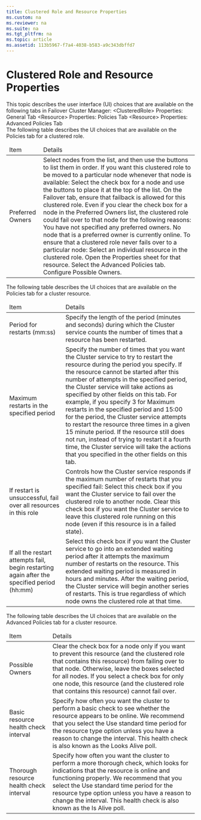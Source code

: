 ```yaml
---
title: Clustered Role and Resource Properties
ms.custom: na
ms.reviewer: na
ms.suite: na
ms.tgt_pltfrm: na
ms.topic: article
ms.assetid: 113b5967-f7a4-4038-b583-a9c343dbffd7
---
```

# Clustered Role and Resource Properties
<?xml version="1.0" encoding="utf-8"?>
<developerConceptualDocument xmlns="http://ddue.schemas.microsoft.com/authoring/2003/5" xmlns:xlink="http://www.w3.org/1999/xlink" xmlns:xsi="http://www.w3.org/2001/XMLSchema-instance" xsi:schemaLocation="http://ddue.schemas.microsoft.com/authoring/2003/5 http://dduestorage.blob.core.windows.net/ddueschema/developer.xsd">
  <introduction>
    <para>This topic describes the user interface (UI) choices that are available on the following tabs in Failover Cluster Manager:</para>
    <list class="bullet">
      <listItem>
        <para>
          <link xlink:href="#BKMK_General">&lt;ClusteredRole&gt; Properties: General Tab</link>
        </para>
      </listItem>
      <listItem>
        <para>
          <link xlink:href="#BKMK_Policies">&lt;Resource&gt; Properties: Policies Tab</link>
        </para>
      </listItem>
      <listItem>
        <para>
          <link xlink:href="#BKMK_AdvancedPolicies">&lt;Resource&gt; Properties: Advanced Policies Tab</link>
        </para>
      </listItem>
    </list>
  </introduction>
  <section address="BKMK_General">
    <title>&lt;ClusteredRole&gt; Properties: General Tab</title>
    <content>
      <para>The following table describes the UI choices that are available on the <ui>Policies</ui> tab for a clustered role.</para>
      <table xmlns:caps="http://schemas.microsoft.com/build/caps/2013/11">
        <thead>
          <tr>
            <TD colspan="1">
              <para>Item</para>
            </TD>
            <TD colspan="1">
              <para>Details</para>
            </TD>
          </tr>
        </thead>
        <tbody>
          <tr>
            <TD colspan="1">
              <para>
                <ui>Preferred Owners</ui>
              </para>
            </TD>
            <TD colspan="1">
              <para>Select nodes from the list, and then use the buttons to list them in order.</para>
              <para>If you want this clustered role to be moved to a particular node whenever that node is available:</para>
              <list class="bullet">
                <listItem>
                  <para>Select the check box for a node and use the buttons to place it at the top of the list.</para>
                </listItem>
                <listItem>
                  <para>On the <ui>Failover</ui> tab, ensure that failback is allowed for this clustered role.</para>
                </listItem>
              </list>
              <para>Even if you clear the check box for a node in the <ui>Preferred Owners</ui> list, the clustered role could fail over to that node for the following reasons:</para>
              <list class="bullet">
                <listItem>
                  <para>You have not specified any preferred owners.</para>
                </listItem>
                <listItem>
                  <para>No node that is a preferred owner is currently online.</para>
                </listItem>
              </list>
              <para>To ensure that a clustered role never fails over to a particular node: </para>
              <list class="ordered">
                <listItem>
                  <para>Select an individual resource in the clustered role. </para>
                </listItem>
                <listItem>
                  <para>Open the <ui>Properties</ui> sheet for that resource. </para>
                </listItem>
                <listItem>
                  <para>Select the <ui>Advanced Policies</ui> tab. </para>
                </listItem>
                <listItem>
                  <para>Configure <ui>Possible Owners</ui>.</para>
                </listItem>
              </list>
            </TD>
          </tr>
        </tbody>
      </table>
    </content>
  </section>
  <section address="BKMK_Policies">
    <title>&lt;Resource&gt; Properties: Policies Tab</title>
    <content>
      <para>The following table describes the UI choices that are available on the <ui>Policies</ui> tab for a cluster resource.</para>
      <table xmlns:caps="http://schemas.microsoft.com/build/caps/2013/11">
        <thead>
          <tr>
            <TD colspan="1">
              <para>Item</para>
            </TD>
            <TD colspan="1">
              <para>Details</para>
            </TD>
          </tr>
        </thead>
        <tbody>
          <tr>
            <TD colspan="1">
              <para>
                <ui>Period for restarts (mm:ss)</ui>
              </para>
            </TD>
            <TD colspan="1">
              <para>Specify the length of the period (minutes and seconds) during which the Cluster service counts the number of times that a resource has been restarted. </para>
            </TD>
          </tr>
          <tr>
            <TD colspan="1">
              <para>
                <ui>Maximum restarts in the specified period</ui>
              </para>
            </TD>
            <TD colspan="1">
              <para>Specify the number of times that you want the Cluster service to try to restart the resource during the period you specify. If the resource cannot be started after this number of attempts in the specified period, the Cluster service will take actions as specified by other fields on this tab.</para>
              <para>For example, if you specify <ui>3</ui> for <ui>Maximum restarts in the specified period</ui> and <ui>15:00</ui> for the period, the Cluster service attempts to restart the resource three times in a given 15 minute period. If the resource still does not run, instead of trying to restart it a fourth time, the Cluster service will take the actions that you specified in the other fields on this tab.</para>
            </TD>
          </tr>
          <tr>
            <TD colspan="1">
              <para>
                <ui>If restart is unsuccessful, fail over all resources in this role</ui>
              </para>
            </TD>
            <TD colspan="1">
              <para>Controls how the Cluster service responds if the maximum number of restarts that you specified fail:</para>
              <list class="bullet">
                <listItem>
                  <para>Select this check box if you want the Cluster service to fail over the clustered role to another node.</para>
                </listItem>
                <listItem>
                  <para>Clear this check box if you want the Cluster service to leave this clustered role running on this node (even if this resource is in a failed state).</para>
                </listItem>
              </list>
            </TD>
          </tr>
          <tr>
            <TD colspan="1">
              <para>
                <ui>If all the restart attempts fail, begin restarting again after the specified period (hh:mm)</ui>
              </para>
            </TD>
            <TD colspan="1">
              <para>Select this check box if you want the Cluster service to go into an extended waiting period after it attempts the maximum number of restarts on the resource. This extended waiting period is measured in hours and minutes. After the waiting period, the Cluster service will begin another series of restarts. This is true regardless of which node owns the clustered role at that time.</para>
            </TD>
          </tr>
        </tbody>
      </table>
    </content>
  </section>
  <section address="BKMK_AdvancedPolicies">
    <title>&lt;Resource&gt; Properties: Advanced Policies Tab</title>
    <content>
      <para>The following table describes the UI choices that are available on the <ui>Advanced Policies</ui> tab for a cluster resource.</para>
      <table xmlns:caps="http://schemas.microsoft.com/build/caps/2013/11">
        <thead>
          <tr>
            <TD colspan="1">
              <para>Item</para>
            </TD>
            <TD colspan="1">
              <para>Details</para>
            </TD>
          </tr>
        </thead>
        <tbody>
          <tr>
            <TD colspan="1">
              <para>
                <ui>Possible Owners</ui>
              </para>
            </TD>
            <TD colspan="1">
              <para>Clear the check box for a node only if you want to prevent this resource (and the clustered role that contains this resource) from failing over to that node. Otherwise, leave the boxes selected for all nodes.</para>
              <alert class="note">
                <para>If you select a check box for only one node, this resource (and the clustered role that contains this resource) cannot fail over.</para>
              </alert>
            </TD>
          </tr>
          <tr>
            <TD colspan="1">
              <para>
                <ui>Basic resource health check interval</ui>
              </para>
            </TD>
            <TD colspan="1">
              <para>Specify how often you want the cluster to perform a basic check to see whether the resource appears to be online. We recommend that you select the <ui>Use standard time period for the resource type</ui> option unless you have a reason to change the interval.</para>
              <alert class="note">
                <para>This health check is also known as the Looks Alive poll.</para>
              </alert>
            </TD>
          </tr>
          <tr>
            <TD colspan="1">
              <para>
                <ui>Thorough resource health check interval</ui>
              </para>
            </TD>
            <TD colspan="1">
              <para>Specify how often you want the cluster to perform a more thorough check, which looks for indications that the resource is online and functioning properly. We recommend that you select the <ui>Use standard time period for the resource type</ui> option unless you have a reason to change the interval.</para>
              <alert class="note">
                <para>This health check is also known as the Is Alive poll.</para>
              </alert>
            </TD>
          </tr>
        </tbody>
      </table>
    </content>
  </section>
  <relatedTopics />
</developerConceptualDocument>